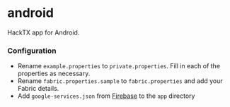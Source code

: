 android
=======

HackTX app for Android.

### Configuration

* Rename `example.properties` to `private.properties`. Fill in each of the properties as necessary.
* Rename `fabric.properties.sample` to `fabric.properties` and add your Fabric details.
* Add `google-services.json` from [Firebase](https://firebase.google.com) to the `app` directory
